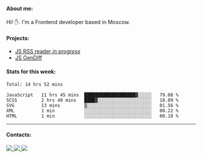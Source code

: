 #### About me:
Hi! ✋.
I'm a Frontend developer based in Moscow.

#### Projects:
- [JS RSS reader *in progress*](https://github.com/GKoil/frontend-project-lvl3)
- [JS GenDiff](https://github.com/GKoil/GenDiff)

#### Stats for this week:
<!--START_SECTION:waka-->
```text
Total: 14 hrs 52 mins

JavaScript   11 hrs 45 mins  ███████████████████▓░░░░░   79.08 % 
SCSS         2 hrs 48 mins   ████▓░░░░░░░░░░░░░░░░░░░░   18.89 % 
SVG          13 mins         ▒░░░░░░░░░░░░░░░░░░░░░░░░   01.56 % 
XML          1 min           ░░░░░░░░░░░░░░░░░░░░░░░░░   00.22 % 
HTML         1 min           ░░░░░░░░░░░░░░░░░░░░░░░░░   00.18 % 
```
<!--END_SECTION:waka-->
---
#### Contacts:

<a target='_blank' title='LinkedIn' href="https://www.linkedin.com/in/gkoil/">
  <img src="https://img.shields.io/badge/LinkedIn-0077B5?style=for-the-badge&logo=linkedin&logoColor=white" />
</a>
<a target='_blank' title='Telegram' href="https://t.me/gkoil">
  <img src="https://img.shields.io/badge/Telegram-2CA5E0?style=for-the-badge&logo=telegram&logoColor=white" />
</a>
<a target='_blank' title='Gmail' href="mailto: gk.grigorev@gmail.com">
  <img src="https://img.shields.io/badge/Gmail-D14836?style=for-the-badge&logo=gmail&logoColor=white" />
</a>

